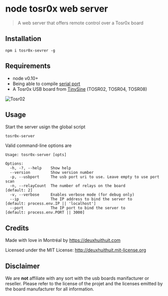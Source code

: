 # node tosr0x web server

> A web server that offers remote control over a Tosr0x board

## Installation

```
npm i tosr0x-sevrer -g
```

## Requirements

- node v0.10+
- Being able to compile [serial port](https://github.com/voodootikigod/node-serialport#to-install)
- A Tosr0x USB board from [TinySine](http://www.tinyosshop.com/) (TOSR02, TOSR04, TOSR08)

![Tosr02](http://www.tinyosshop.com/image/cache/data/Relay%20Boards/TOSR02-1-228x228.jpg)

## Usage

Start the server usign the global script

```
tosr0x-server
```

Valid command-line options are

```
Usage: tosr0x-server [opts]

Options:
  -h, -?, --help    Show help                                            
  --version         Show version number                                  
  -p, --usbport     The usb port uri to use. Leave empty to use port scan
  -n, --relayCount  The number of relays on the board          [default: 2]
  -v, --verbose     Enables verbose mode (for debug only)                
  --ip              The IP address to bind the server to       [default: process.env.IP || 'localhost']
  --port            The IP port to bind the server to          [default: process.env.PORT || 3000]
```

## Credits

Made with love in Montréal by <https://deuxhuithuit.com>

Licensed under the MIT License: <http://deuxhuithuit.mit-license.org>

## Disclaimer

We are **not** affiliate with any sort with the usb boards manifacturer or reseller. Please refer to the license of the projet and the licenses emitted by the board manufacturer for all information.

